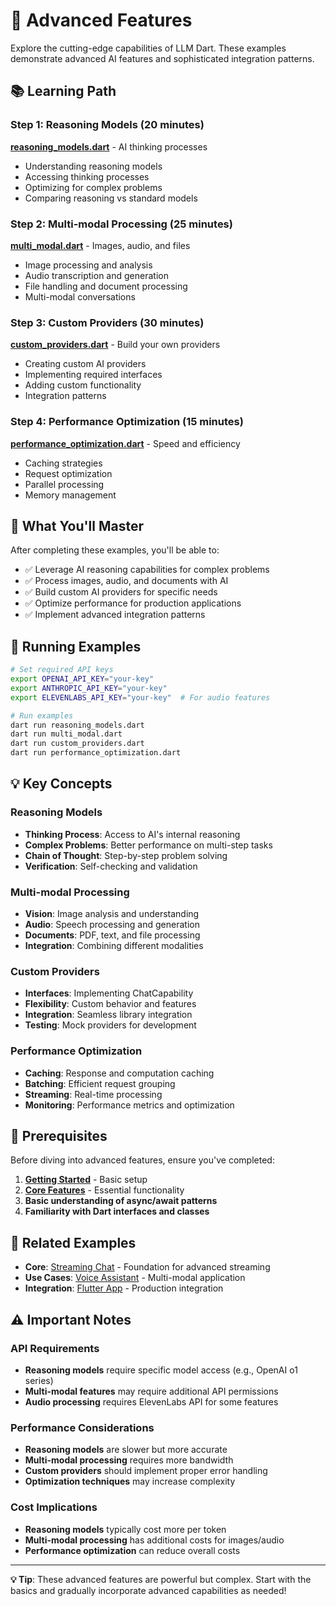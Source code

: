 # 🔴 Advanced Features

Explore the cutting-edge capabilities of LLM Dart. These examples demonstrate advanced AI features and sophisticated integration patterns.

## 📚 Learning Path

### Step 1: Reasoning Models (20 minutes)
**[reasoning_models.dart](reasoning_models.dart)** - AI thinking processes
- Understanding reasoning models
- Accessing thinking processes
- Optimizing for complex problems
- Comparing reasoning vs standard models

### Step 2: Multi-modal Processing (25 minutes)
**[multi_modal.dart](multi_modal.dart)** - Images, audio, and files
- Image processing and analysis
- Audio transcription and generation
- File handling and document processing
- Multi-modal conversations

### Step 3: Custom Providers (30 minutes)
**[custom_providers.dart](custom_providers.dart)** - Build your own providers
- Creating custom AI providers
- Implementing required interfaces
- Adding custom functionality
- Integration patterns

### Step 4: Performance Optimization (15 minutes)
**[performance_optimization.dart](performance_optimization.dart)** - Speed and efficiency
- Caching strategies
- Request optimization
- Parallel processing
- Memory management

## 🎯 What You'll Master

After completing these examples, you'll be able to:

- ✅ Leverage AI reasoning capabilities for complex problems
- ✅ Process images, audio, and documents with AI
- ✅ Build custom AI providers for specific needs
- ✅ Optimize performance for production applications
- ✅ Implement advanced integration patterns

## 🚀 Running Examples

```bash
# Set required API keys
export OPENAI_API_KEY="your-key"
export ANTHROPIC_API_KEY="your-key"
export ELEVENLABS_API_KEY="your-key"  # For audio features

# Run examples
dart run reasoning_models.dart
dart run multi_modal.dart
dart run custom_providers.dart
dart run performance_optimization.dart
```

## 💡 Key Concepts

### Reasoning Models
- **Thinking Process**: Access to AI's internal reasoning
- **Complex Problems**: Better performance on multi-step tasks
- **Chain of Thought**: Step-by-step problem solving
- **Verification**: Self-checking and validation

### Multi-modal Processing
- **Vision**: Image analysis and understanding
- **Audio**: Speech processing and generation
- **Documents**: PDF, text, and file processing
- **Integration**: Combining different modalities

### Custom Providers
- **Interfaces**: Implementing ChatCapability
- **Flexibility**: Custom behavior and features
- **Integration**: Seamless library integration
- **Testing**: Mock providers for development

### Performance Optimization
- **Caching**: Response and computation caching
- **Batching**: Efficient request grouping
- **Streaming**: Real-time processing
- **Monitoring**: Performance metrics and optimization

## 📖 Prerequisites

Before diving into advanced features, ensure you've completed:

1. **[Getting Started](../01_getting_started/)** - Basic setup
2. **[Core Features](../02_core_features/)** - Essential functionality
3. **Basic understanding of async/await patterns**
4. **Familiarity with Dart interfaces and classes**

## 🔗 Related Examples

- **Core**: [Streaming Chat](../02_core_features/streaming_chat.dart) - Foundation for advanced streaming
- **Use Cases**: [Voice Assistant](../05_use_cases/voice_assistant.dart) - Multi-modal application
- **Integration**: [Flutter App](../06_integration/flutter_app.dart) - Production integration

## ⚠️ Important Notes

### API Requirements
- **Reasoning models** require specific model access (e.g., OpenAI o1 series)
- **Multi-modal features** may require additional API permissions
- **Audio processing** requires ElevenLabs API for some features

### Performance Considerations
- **Reasoning models** are slower but more accurate
- **Multi-modal processing** requires more bandwidth
- **Custom providers** should implement proper error handling
- **Optimization techniques** may increase complexity

### Cost Implications
- **Reasoning models** typically cost more per token
- **Multi-modal processing** has additional costs for images/audio
- **Performance optimization** can reduce overall costs

---

**💡 Tip**: These advanced features are powerful but complex. Start with the basics and gradually incorporate advanced capabilities as needed!
